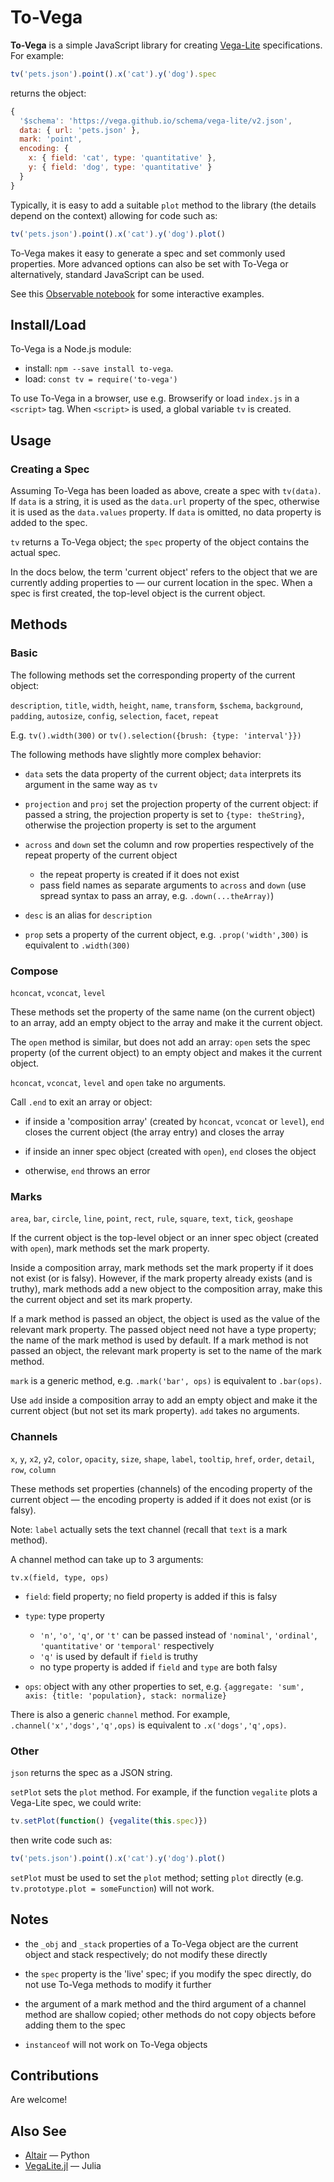 # To-Vega

**To-Vega** is a simple JavaScript library for creating [Vega-Lite](https://vega.github.io/vega-lite/) specifications. For example:

```js
tv('pets.json').point().x('cat').y('dog').spec
```

returns the object:

```js
{
  '$schema': 'https://vega.github.io/schema/vega-lite/v2.json',
  data: { url: 'pets.json' },
  mark: 'point',
  encoding: {
    x: { field: 'cat', type: 'quantitative' },
    y: { field: 'dog', type: 'quantitative' }
  }
}
```

Typically, it is easy to add a suitable `plot` method to the library (the details depend on the context) allowing for code such as:

```js
tv('pets.json').point().x('cat').y('dog').plot()
```

To-Vega makes it easy to generate a spec and set commonly used properties. More advanced options can also be set with To-Vega or alternatively, standard JavaScript can be used.

See this [Observable notebook](https://beta.observablehq.com/@gjmcn/plotting-with-to-vega-and-vega-lite) for some interactive examples.

## Install/Load

To-Vega is a Node.js module:

* install: `npm --save install to-vega`.
* load: `const tv = require('to-vega')`

To use To-Vega in a browser, use e.g. Browserify or load `index.js` in a `<script>` tag. When `<script>` is used, a global variable `tv` is created.

## Usage

### Creating a Spec

Assuming To-Vega has been loaded as above, create a spec with `tv(data)`. If `data` is a string, it is used as the `data.url` property of the spec, otherwise it is used as the `data.values` property. If `data` is omitted, no data property is added to the spec.

`tv` returns a To-Vega object; the `spec` property of the object contains the actual spec.

In the docs below, the term 'current object' refers to the object that we are currently adding properties to &mdash; our current location in the spec. When a spec is first created, the top-level object is the current object.


## Methods

### Basic

The following methods set the corresponding property of the current object:

`description`, `title`, `width`, `height`, `name`, `transform`, `$schema`, `background`, `padding`, `autosize`, `config`, `selection`, `facet`, `repeat`

E.g. `tv().width(300)` or `tv().selection({brush: {type: 'interval'}})`

The following methods have slightly more complex behavior:

* `data` sets the data property of the current object; `data` interprets its argument in the same way as `tv`

* `projection` and `proj` set the projection property of the current object: if passed a string, the projection property is set to `{type: theString}`, otherwise the projection property is set to the argument

* `across` and `down` set the column and row properties respectively of the repeat property of the current object
	* the repeat property is created if it does not exist
	* pass field names as separate arguments to `across` and `down` (use spread syntax to pass an array, e.g. `.down(...theArray)`)

* `desc` is an alias for `description`

* `prop` sets a property of the current object, e.g. `.prop('width',300)` is equivalent to `.width(300)`

### Compose

`hconcat`, `vconcat`, `level`

These methods set the property of the same name (on the current object) to an array, add an empty object to the array and make it the current object.

The `open` method is similar, but does not add an array: `open` sets the spec property (of the current object) to an empty object and makes it the current object.

`hconcat`, `vconcat`, `level` and `open` take no arguments.

Call `.end` to exit an array or object:

* if inside a 'composition array' (created by `hconcat`, `vconcat` or `level`), `end` closes the current object (the array entry) and closes the array

* if inside an inner spec object (created with `open`), `end` closes the object

* otherwise, `end` throws an error


### Marks

`area`, `bar`, `circle`, `line`, `point`, `rect`, `rule`, `square`, `text`, `tick`, `geoshape`

If the current object is the top-level object or an inner spec object (created with `open`), mark methods set the mark property.

Inside a composition array, mark methods set the mark property if it does not exist (or is falsy). However, if the mark property already exists (and is truthy), mark methods add a new object to the composition array, make this the current object and set its mark property.

If a mark method is passed an object, the object is used as the value of the relevant mark property. The passed object need not have a type property; the name of the mark method is used by default. If a mark method is not passed an object, the relevant mark property is set to the name of the mark method.

`mark` is a generic method, e.g. `.mark('bar', ops)` is equivalent to `.bar(ops)`.

Use `add` inside a composition array to add an empty object and make it the current object (but not set its mark property). `add` takes no arguments.

### Channels

 `x`, `y`, `x2`, `y2`, `color`, `opacity`, `size`, `shape`, `label`, `tooltip`, `href`, `order`, `detail`, `row`, `column`

These methods set properties (channels) of the encoding property of the current object &mdash; the encoding property is added if it does not exist (or is falsy).

Note: `label` actually sets the text channel (recall that `text` is a mark method).

A channel method can take up to 3 arguments:

`tv.x(field, type, ops)`

* `field`: field property; no field property is added if this is falsy

* `type`: type property
	* `'n'`, `'o'`, `'q'`, or `'t'` can be passed instead of `'nominal'`, `'ordinal'`, `'quantitative'` or `'temporal'` respectively
	* `'q'` is used by default if `field` is truthy
	* no type property is added if `field` and `type` are both falsy

* `ops`: object with any other properties to set, e.g.
`{aggregate: 'sum', axis: {title: 'population}, stack: normalize}`

There is also a generic `channel` method. For example, `.channel('x','dogs','q',ops)` is equivalent to `.x('dogs','q',ops)`.

### Other

`json` returns the spec as a JSON string.

`setPlot` sets the `plot` method. For example, if the function `vegalite` plots a Vega-Lite spec, we could write:

```js
tv.setPlot(function() {vegalite(this.spec)})
```
then write code such as:

```js
tv('pets.json').point().x('cat').y('dog').plot()
```

`setPlot` must be used to set the `plot` method; setting `plot` directly (e.g. `tv.prototype.plot = someFunction`) will not work.

## Notes

* the `_obj` and `_stack` properties of a To-Vega object are the current object and stack respectively; do not modify these directly

* the `spec` property is the 'live' spec; if you modify the spec directly, do not use To-Vega methods to modify it further

* the argument of a mark method and the third argument of a channel method are shallow copied; other methods do not copy objects before adding them to the spec

* `instanceof` will not work on To-Vega objects

## Contributions

Are welcome!

## Also See

* [Altair](https://github.com/ellisonbg/altair) &mdash; Python
* [VegaLite.jl](https://github.com/fredo-dedup/VegaLite.jl) &mdash; Julia

